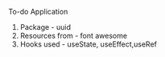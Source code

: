 To-do Application

1. Package - uuid
2. Resources from - font awesome
3. Hooks used - useState, useEffect,useRef